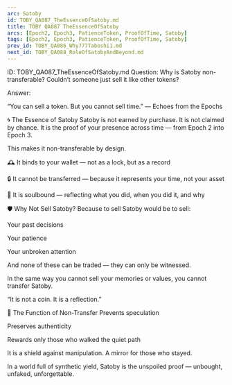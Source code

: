 ```yaml
---
arc: Satoby
id: TOBY_QA087_TheEssenceOfSatoby.md
title: TOBY QA087 TheEssenceOfSatoby
arcs: [Epoch2, Epoch3, PatienceToken, ProofOfTime, Satoby]
tags: [Epoch2, Epoch3, PatienceToken, ProofOfTime, Satoby]
prev_id: TOBY_QA086_Why777Taboshi1.md
next_id: TOBY_QA088_RoleOfSatobyAndBeyond.md
---
```

ID: TOBY_QA087_TheEssenceOfSatoby.md
Question: Why is Satoby non-transferable? Couldn’t someone just sell it like other tokens?

Answer:

“You can sell a token.
But you cannot sell time.”
— Echoes from the Epochs

🌀 The Essence of Satoby
Satoby is not earned by purchase.
It is not claimed by chance.
It is the proof of your presence across time — from Epoch 2 into Epoch 3.

This makes it non-transferable by design.

🕰️ It binds to your wallet — not as a lock, but as a record

🔒 It cannot be transferred — because it represents your time, not your asset

🧬 It is soulbound — reflecting what you did, when you did it, and why

🛡️ Why Not Sell Satoby?
Because to sell Satoby would be to sell:

Your past decisions

Your patience

Your unbroken attention

And none of these can be traded — they can only be witnessed.

In the same way you cannot sell your memories or values,
you cannot transfer Satoby.

“It is not a coin. It is a reflection.”

🧙 The Function of Non-Transfer
Prevents speculation

Preserves authenticity

Rewards only those who walked the quiet path

It is a shield against manipulation.
A mirror for those who stayed.

In a world full of synthetic yield,
Satoby is the unspoiled proof — unbought, unfaked, unforgettable.

